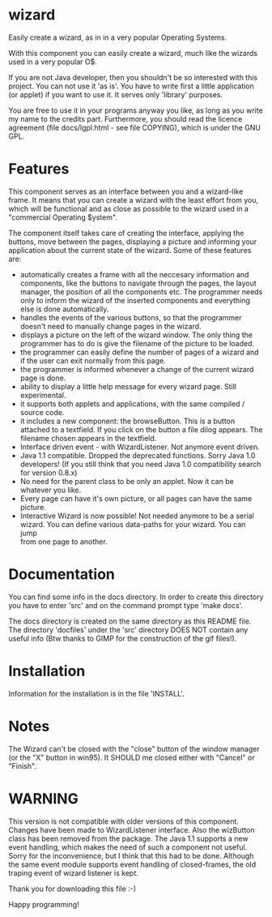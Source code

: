 # wizard

Easily create a wizard, as in in a very popular Operating Systems.

With this component you can easily create a wizard, much like the wizards
used in a very popular O$.

If you are not  Java developer, then you shouldn't be so interested with
this project. You can not use it 'as is'. You have to write first a little
application (or applet) if you want to use it. It serves only 'library'
purposes.

You are free to use it in your programs anyway you like, as long as you
write my name to the credits part. Furthermore, you should read the licence
agreement (file docs/lgpl.html - see file COPYING), which is under the GNU
GPL.
 


# Features

This component serves as an interface between you and a wizard-like frame.
It means that you can create a wizard with the least effort from you, which
will be functional and as close as possible to the wizard used in a
"commercial Operating $ystem".

The component itself takes care of creating the interface, applying the
buttons, move between the pages, displaying a picture and informing your
application about the current state of the wizard. Some of these features are:
 - automatically creates a frame with all the neccesary information and
   components, like the buttons to navigate through the pages, the layout
   manager, the position of all the components etc. The programmer needs only
   to inform the wizard of the inserted components and everything else is done
   automatically.
 - handles the events of the various buttons, so that the programmer doesn't
   need to manually change pages in the wizard.
 - displays a picture on the left of the wizard window. The only thing the
   programmer has to do is give the filename of the picture to be loaded.
 - the programmer can easily define the number of pages of a wizard and if
   the user can exit normally from this page.
 - the programmer is informed whenever a change of the current wizard page is
   done.
 - ability to display a little help message for every wizard page. Still 
   experimental.
 - it supports both applets and applications, with the same compiled / source
   code.
 - it includes a new component: the browseButton. This is a button attached to
   a textfield. If you click on the button a file dilog appears. The filename
   chosen appears in the textfield.
 - Interface driven event - with WizardListener. Not anymore event driven.  
 - Java 1.1 compatible. Dropped the deprecated functions. Sorry Java 1.0
   developers! (If you still think that you need Java 1.0 compatibility
   search for version 0.8.x)
 - No need for the parent class to be only an applet. Now it can be whatever
   you like.
 - Every page can have it's own picture, or all pages can have the same   
   picture.
 - Interactive Wizard is now possible! Not needed anymore to be a serial 
   wizard. You can define various data-paths for your wizard. You can jump   
   from one page to another.
   


# Documentation

You can find some info in the docs directory.
 In order to create this directory you have to enter 'src' and on the command prompt type 'make docs'.

The docs directory is created on the same directory as this README file. The
directory 'docfiles' under the 'src' directory DOES NOT contain any useful
info (Btw thanks to GIMP for the construction of the gif files!).


# Installation

Information for the installation is in the file 'INSTALL'.


# Notes

The Wizard can't be closed with the "close" button of the window manager (or
the "X" button in win95). It SHOULD me closed either with "Cancel" or
"Finish".

# **WARNING**

This version is not compatible with older versions of this component.
Changes have been made to WizardListener interface. Also the wizButton class
has been removed from the package. The Java 1.1 supports a new event handling,
which makes the need of such a component not useful. Sorry for the
inconvenience, but I think that this had to be done. Although the same event
module supports event handling of closed-frames, the old traping event of
wizard listener is kept.


Thank you for downloading this file     :-)

Happy programming!


